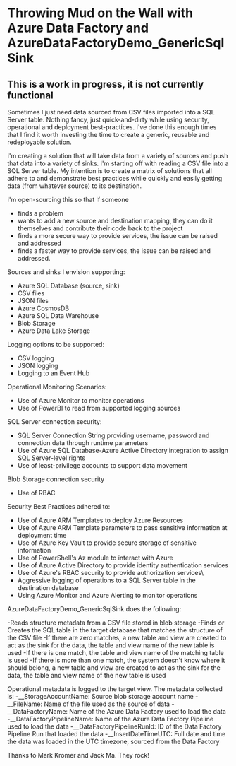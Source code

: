 # Throwing Mud on the Wall with Azure Data Factory and AzureDataFactoryDemo_GenericSqlSink

## This is a work in progress, it is not currently functional

Sometimes I just need data sourced from CSV files imported into a SQL Server table.  Nothing fancy, just quick-and-dirty while using security, operational and deployment best-practices.  I've done this enough times that I find it worth investing the time to create a generic, reusable and redeployable solution.

I'm creating a solution that will take data from a variety of sources and push that data into a variety of sinks.  I'm starting off with reading a CSV file into a SQL Server table.  My intention is to create a matrix of solutions that all adhere to and demonstrate best practices while quickly and easily getting data (from whatever source) to its destination.

I'm open-sourcing this so that if someone 
- finds a problem 
- wants to add a new source and destination mapping, they can do it themselves and contribute their code back to the project
- finds a more secure way to provide services, the issue can be raised and addressed
- finds a faster way to provide services, the issue can be raised and addressed.

Sources and sinks I envision supporting:

- Azure SQL Database (source, sink)
- CSV files
- JSON files
- Azure CosmosDB
- Azure SQL Data Warehouse
- Blob Storage
- Azure Data Lake Storage

Logging options to be supported:

- CSV logging 
- JSON logging
- Logging to an Event Hub

Operational Monitoring Scenarios:

- Use of Azure Monitor to monitor operations
- Use of PowerBI to read from supported logging sources

SQL Server connection security: 

- SQL Server Connection String providing username, password and connection data through runtime parameters
- Use of Azure SQL Database-Azure Active Directory integration to assign SQL Server-level rights 
- Use of least-privilege accounts to support data movement

Blob Storage connection security 

- Use of RBAC

Security Best Practices adhered to:

- Use of Azure ARM Templates to deploy Azure Resources
- Use of Azure ARM Template parameters to pass sensitive information at deployment time
- Use of Azure Key Vault to provide secure storage of sensitive information
- Use of PowerShell's Az module to interact with Azure
- Use of Azure Active Directory to provide identity authentication services 
- Use of Azure's RBAC security to provide authorization services\
- Aggressive logging of operations to a SQL Server table in the destination database
- Using Azure Monitor and Azure Alerting to monitor operations

AzureDataFactoryDemo_GenericSqlSink does the following:

-Reads structure metadata from a CSV file stored in blob storage
-Finds or Creates the SQL table in the target database that matches the structure of the CSV file
-If there are zero matches, a new table and view are created to act as the sink for the data, the table and view name of the new table is used
-If there is one match, the table and view name of the matching table is used
-If there is more than one match, the system doesn't know where it should belong, a new table and view are created to act as the sink for the data, the table and view name of the new table is used

Operational metadata is logged to the target view.  The metadata collected is:
-__StorageAccountName:  Source blob storage account name
-__FileName:  Name of the file used as the source of data
-__DataFactoryName:  Name of the Azure Data Factory used to load the data
-__DataFactoryPipelineName:  Name of the Azure Data Factory Pipeline used to load the data
-__DataFactoryPipelineRunId:  ID of the Data Factory Pipeline Run that loaded the data
-__InsertDateTimeUTC:  Full date and time the data was loaded in the UTC timezone, sourced from the Data Factory



Thanks to Mark Kromer and Jack Ma.  They rock!
